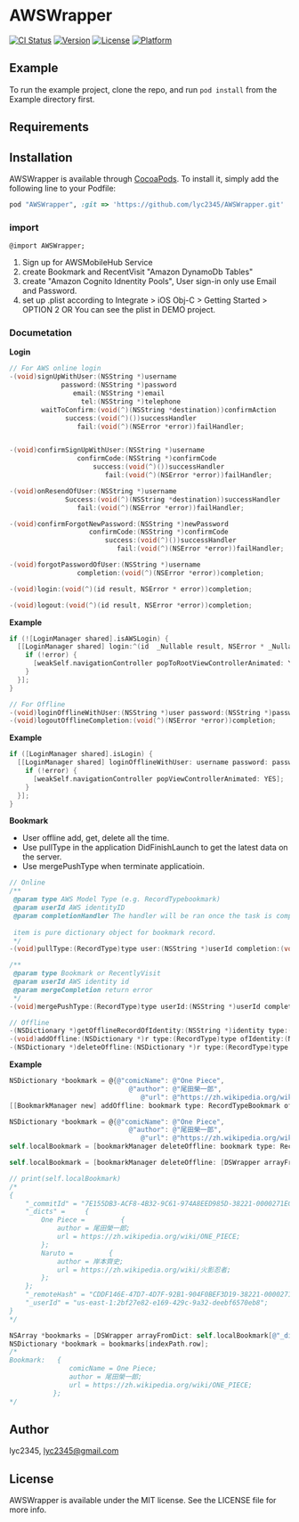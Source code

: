 # AWSWrapper

[![CI Status](http://img.shields.io/travis/lyc2345/AWSWrapper.svg?style=flat)](https://travis-ci.org/lyc2345/AWSWrapper)
[![Version](https://img.shields.io/cocoapods/v/AWSWrapper.svg?style=flat)](http://cocoapods.org/pods/AWSWrapper)
[![License](https://img.shields.io/cocoapods/l/AWSWrapper.svg?style=flat)](http://cocoapods.org/pods/AWSWrapper)
[![Platform](https://img.shields.io/cocoapods/p/AWSWrapper.svg?style=flat)](http://cocoapods.org/pods/AWSWrapper)

## Example

To run the example project, clone the repo, and run `pod install` from the Example directory first.

## Requirements

## Installation

AWSWrapper is available through [CocoaPods](http://cocoapods.org). To install
it, simply add the following line to your Podfile:

```ruby
pod "AWSWrapper", :git => 'https://github.com/lyc2345/AWSWrapper.git'
```

### import
```
@import AWSWrapper;
```

1. Sign up for AWSMobileHub Service
2. create Bookmark and RecentVisit "Amazon DynamoDb Tables" 
3. create "Amazon Cognito Idnentity Pools", User sign-in only use Email and Password. 
4. set up .plist according to Integrate > iOS Obj-C > Getting Started > OPTION 2
   OR You can see the plist in DEMO project.

### Documetation
**Login**

```objective-c
// For AWS online login
-(void)signUpWithUser:(NSString *)username
             password:(NSString *)password
                email:(NSString *)email
                  tel:(NSString *)telephone
        waitToConfirm:(void(^)(NSString *destination))confirmAction
              success:(void(^)())successHandler
                 fail:(void(^)(NSError *error))failHandler;


-(void)confirmSignUpWithUser:(NSString *)username
                 confirmCode:(NSString *)confirmCode
                     success:(void(^)())successHandler
                        fail:(void(^)(NSError *error))failHandler;

-(void)onResendOfUser:(NSString *)username
              Success:(void(^)(NSString *destination))successHandler
                 fail:(void(^)(NSError *error))failHandler;

-(void)confirmForgotNewPassword:(NSString *)newPassword
                    confirmCode:(NSString *)confirmCode
                        success:(void(^)())successHandler
                           fail:(void(^)(NSError *error))failHandler;

-(void)forgotPasswordOfUser:(NSString *)username
                 completion:(void(^)(NSError *error))completion;

-(void)login:(void(^)(id result, NSError * error))completion;

-(void)logout:(void(^)(id result, NSError *error))completion;
```

**Example**

```objective-c
if (![LoginManager shared].isAWSLogin) {
  [[LoginManager shared] login:^(id  _Nullable result, NSError * _Nullable error) {			
    if (!error) {
      [weakSelf.navigationController popToRootViewControllerAnimated: YES];
    }			
  }];
}
```

```objective-c
// For Offline
-(void)loginOfflineWithUser:(NSString *)user password:(NSString *)password completion:(void(^)(NSError *error))completion;
-(void)logoutOfflineCompletion:(void(^)(NSError *error))completion;
```


**Example**

```objective-c
if ([LoginManager shared].isLogin) {
  [[LoginManager shared] loginOfflineWithUser: username password: password completion:^(NSError *error) {
    if (!error) {
      [weakSelf.navigationController popViewControllerAnimated: YES];
    }
  }];
}

```

**Bookmark**

* User offline add, get, delete all the time.
* Use pullType in the application DidFinishLaunch to get the latest data on the server.
* Use mergePushType when terminate applicatioin.


```objective-c
// Online
/**
 @param type AWS Model Type (e.g. RecordTypebookmark)
 @param userId AWS identityID
 @param completionHandler The handler will be ran once the task is completion.
 
 item is pure dictionary object for bookmark record.
 */
-(void)pullType:(RecordType)type user:(NSString *)userId completion:(void(^)(NSDictionary *item, NSError *error))completionHandler;

/**
 @param type Bookmark or RecentlyVisit
 @param userId AWS identity id
 @param mergeCompletion return error
 */
-(void)mergePushType:(RecordType)type userId:(NSString *)userId completion:(void(^)(NSDictionary *responseItem, NSError *error))mergeCompletion;
```


```objective-c
// Offline
-(NSDictionary *)getOfflineRecordOfIdentity:(NSString *)identity type:(RecordType)type;
-(void)addOffline:(NSDictionary *)r type:(RecordType)type ofIdentity:(NSString *)identity;
-(NSDictionary *)deleteOffline:(NSDictionary *)r type:(RecordType)type ofIdentity:(NSString *)identity;

```


**Example**


```objective-c
NSDictionary *bookmark = @{@"comicName": @"One Piece",
                              @"author": @"尾田榮一郎",
                                 @"url": @"https://zh.wikipedia.org/wiki/ONE_PIECE"};
[[BookmarkManager new] addOffline: bookmark type: RecordTypeBookmark ofIdentity: [LoginManager shared].awsIdentityId];

```


```objective-c
NSDictionary *bookmark = @{@"comicName": @"One Piece",
                              @"author": @"尾田榮一郎",
                                 @"url": @"https://zh.wikipedia.org/wiki/ONE_PIECE"};
self.localBookmark = [bookmarkManager deleteOffline: bookmark type: RecordTypeBookmark ofIdentity: [LoginManager shared].awsIdentityId];

self.localBookmark = [bookmarkManager deleteOffline: [DSWrapper arrayFromDict: self.localBookmark[@"_dicts"]][indexPath.row] type: RecordTypeBookmark ofIdentity: self.localBookmark[@"_userId"]];

// print(self.localBookmark)
/*
{
    "_commitId" = "7E155DB3-ACF8-4B32-9C61-974A8EED985D-38221-0000271ECA47394B";
    "_dicts" =     {
        One Piece =         {
            author = 尾田榮一郎;
            url = https://zh.wikipedia.org/wiki/ONE_PIECE;
        };
        Naruto =         {
            author = 岸本齊史;
            url = https://zh.wikipedia.org/wiki/火影忍者;
        };
    };
    "_remoteHash" = "CDDF146E-47D7-4D7F-92B1-904F0BEF3D19-38221-0000271ECA473DE5";
    "_userId" = "us-east-1:2bf27e82-e169-429c-9a32-deebf6570eb8";
}
*/

```


```objective-c
NSArray *bookmarks = [DSWrapper arrayFromDict: self.localBookmark[@"_dicts"]];
NSDictionary *bookmark = bookmarks[indexPath.row];
/*
Bookmark:   {
               comicName = One Piece;
               author = 尾田榮一郎;
               url = https://zh.wikipedia.org/wiki/ONE_PIECE;
           };
*/

```


## Author

lyc2345, lyc2345@gmail.com

## License

AWSWrapper is available under the MIT license. See the LICENSE file for more info.
